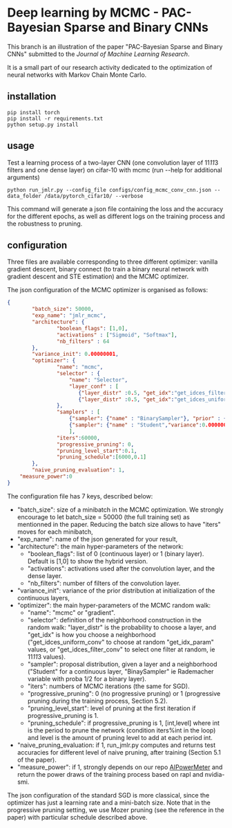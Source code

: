 # Deep learning by MCMC - PAC-Bayesian Sparse and Binary CNNs


This branch is an illustration of the paper "PAC-Bayesian Sparse and Binary CNNs" submitted to the *Journal of Machine Learning Research*.

It is a small part of our research activity dedicated to the optimization of neural networks with Markov Chain Monte Carlo.


## installation

```
pip install torch 
pip install -r requirements.txt
python setup.py install
```

## usage

Test a learning process of a two-layer CNN (one convolution layer of 11*11*3 filters and one dense layer) on cifar-10 with mcmc (run --help for additional arguments)

```
python run_jmlr.py --config_file configs/config_mcmc_conv_cnn.json --data_folder /data/pytorch_cifar10/ --verbose
```
This command will generate a json file containing the loss and the accuracy for the different epochs, as well as different logs on the training process and the robustness to pruning.

## configuration

Three files are available corresponding to three different optimizer: vanilla gradient descent, binary connect (to train a binary neural network with gradient descent and STE estimation) and the MCMC optimizer.

The json configuration of the MCMC optimizer is organised as follows:

```json
{
        "batch_size": 50000,
        "exp_name": "jmlr_mcmc",
        "architecture": {
                "boolean_flags": [1,0],
                "activations" : ["Sigmoid", "Softmax"],
                "nb_filters" : 64
        },
        "variance_init": 0.00000001,
        "optimizer": {
                "name": "mcmc",
                "selector" : {
                    "name": "Selector",
                    "layer_conf" : [
                       {"layer_distr" :0.5, "get_idx":"get_idces_filter_conv"},
                       {"layer_distr" :0.5, "get_idx":"get_idces_uniform_linear", "get_idx_param":363}]
                },
                "samplers" : [
                    {"sampler": {"name" : "BinarySampler"}, "prior" : {"name" : "BinarySampler"}, "lamb":1000},
                    {"sampler": {"name" : "Student","variance":0.0000001 }, "prior" : {"name" : "", "variance": 0.001}, "lamb":100000}
                    ],
                "iters":60000,
                "progressive_pruning": 0,
                "pruning_level_start":0.1,
                "pruning_schedule":[6000,0.1]
        },
        "naive_pruning_evaluation": 1,
	"measure_power":0
}
```

The configuration file has 7 keys, described below:
- "batch_size": size of a minibatch in the MCMC optimization. We strongly encourage to let batch_size = 50000 (the full training set) as mentionned in the paper. Reducing the batch size allows to have "iters" moves for each minibatch,
- "exp_name": name of the json generated for your result,
- "architecture": the main hyper-parameters of the network:
  - "boolean_flags": list of 0 (continuous layer) or 1 (binary layer). Default is [1,0] to show the hybrid version.
  - "activations": activations used after the convolution layer, and the dense layer.
  - "nb_filters": number of filters of the convolution layer.
- "variance_init": variance of the prior distribution at initialization of the continuous layers,
- "optimizer": the main hyper-parameters of the MCMC random walk:
  - "name": "mcmc" or "gradient".
  - "selector": definition of the neighborhood construction in the random walk: "layer_distr" is the probability to choose a layer, and "get_idx" is how you choose a neighborhood ("get_idces_uniform_conv" to choose at random "get_idx_param" values, or "get_idces_filter_conv" to select one filter at random, ie 11*11*3 values).
  - "sampler": proposal distribution, given a layer and a neighborhood ("Student" for a continuous layer, "BinaySampler" ie Rademacher variable with proba 1/2 for a binary layer).
  - "iters": numbers of MCMC iterations (the same for SGD).
  - "progressive_pruning": 0 (no progressive pruning) or 1 (progressive pruning during the training process, Section 5.2).
  - "pruning_level_start": level of pruning at the first iteration if progressive_pruning is 1.
  - "pruning_schedule": if progressive_pruning is 1, [int,level] where int is the period to prune the network (condition iters%int in the loop) and level is the amount of pruning level to add at each period int.
- "naive_pruning_evaluation: if 1, run_jmlr.py computes and returns test accuracies for different level of naive pruning, after training (Section 5.1 of the paper).
- "measure_power": if 1, strongly depends on our repo [AIPowerMeter](https://github.com/GreenAI-Uppa/AIPowerMeter) and return the power draws of the training process based on rapl and nvidia-smi.

The json configuration of the standard SGD is more classical, since the optimizer has just a learning rate and a mini-batch size. Note that in the progressive pruning setting, we use Mozer pruning (see the reference in the paper) with particular schedule described above.
